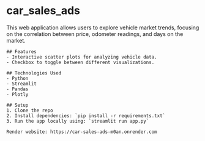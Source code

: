# car_sales_ads
This web application allows users to explore vehicle market trends, focusing on the correlation between price, odometer readings, and days on the market.

    ## Features
    - Interactive scatter plots for analyzing vehicle data.
    - Checkbox to toggle between different visualizations.

    ## Technologies Used
    - Python
    - Streamlit
    - Pandas
    - Plotly

    ## Setup
    1. Clone the repo
    2. Install dependencies: `pip install -r requirements.txt`
    3. Run the app locally using: `streamlit run app.py`

    Render website: https://car-sales-ads-m0an.onrender.com